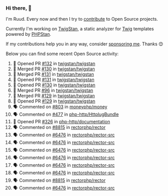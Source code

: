 ### Hi there, 👋

I'm Ruud. Every now and then I try to [contribute](https://github.com/pulls?q=+is%3Apr+author%3Aruudk+archived%3Afalse+is%3Apublic+) to Open Source projects.

Currently I'm working on [TwigStan](https://github.com/twigstan), a static analyzer for [Twig](https://twig.symfony.com/) templates powered by [PHPStan](https://phpstan.org/).

If my contributions help you in any way, consider [sponsoring me](https://github.com/sponsors/ruudk). Thanks 😊

Below you can find some recent Open Source activity:

<!--START_SECTION:activity-->
1. 💪 Opened PR [#132](https://github.com/twigstan/twigstan/pull/132) in [twigstan/twigstan](https://github.com/twigstan/twigstan)
2. 🎉 Merged PR [#130](https://github.com/twigstan/twigstan/pull/130) in [twigstan/twigstan](https://github.com/twigstan/twigstan)
3. 🎉 Merged PR [#131](https://github.com/twigstan/twigstan/pull/131) in [twigstan/twigstan](https://github.com/twigstan/twigstan)
4. 💪 Opened PR [#131](https://github.com/twigstan/twigstan/pull/131) in [twigstan/twigstan](https://github.com/twigstan/twigstan)
5. 💪 Opened PR [#130](https://github.com/twigstan/twigstan/pull/130) in [twigstan/twigstan](https://github.com/twigstan/twigstan)
6. 🎉 Merged PR [#96](https://github.com/twigstan/twigstan/pull/96) in [twigstan/twigstan](https://github.com/twigstan/twigstan)
7. 🎉 Merged PR [#129](https://github.com/twigstan/twigstan/pull/129) in [twigstan/twigstan](https://github.com/twigstan/twigstan)
8. 💪 Opened PR [#129](https://github.com/twigstan/twigstan/pull/129) in [twigstan/twigstan](https://github.com/twigstan/twigstan)
9. 🗣 Commented on [#803](https://github.com/moneyphp/money/pull/803#issuecomment-2495441264) in [moneyphp/money](https://github.com/moneyphp/money)
10. 🗣 Commented on [#477](https://github.com/php-http/HttplugBundle/pull/477#issuecomment-2495440347) in [php-http/HttplugBundle](https://github.com/php-http/HttplugBundle)
11. 💪 Opened PR [#326](https://github.com/php-http/documentation/pull/326) in [php-http/documentation](https://github.com/php-http/documentation)
12. 🗣 Commented on [#8815](https://github.com/rectorphp/rector/issues/8815#issuecomment-2495436576) in [rectorphp/rector](https://github.com/rectorphp/rector)
13. 🗣 Commented on [#6476](https://github.com/rectorphp/rector-src/pull/6476#issuecomment-2495401142) in [rectorphp/rector-src](https://github.com/rectorphp/rector-src)
14. 🗣 Commented on [#6476](https://github.com/rectorphp/rector-src/pull/6476#issuecomment-2495400920) in [rectorphp/rector-src](https://github.com/rectorphp/rector-src)
15. 🗣 Commented on [#6476](https://github.com/rectorphp/rector-src/pull/6476#issuecomment-2495400323) in [rectorphp/rector-src](https://github.com/rectorphp/rector-src)
16. 🗣 Commented on [#6476](https://github.com/rectorphp/rector-src/pull/6476#issuecomment-2495398218) in [rectorphp/rector-src](https://github.com/rectorphp/rector-src)
17. 🗣 Commented on [#6476](https://github.com/rectorphp/rector-src/pull/6476#issuecomment-2495398085) in [rectorphp/rector-src](https://github.com/rectorphp/rector-src)
18. 🗣 Commented on [#6476](https://github.com/rectorphp/rector-src/pull/6476#issuecomment-2495397259) in [rectorphp/rector-src](https://github.com/rectorphp/rector-src)
19. 🗣 Commented on [#8815](https://github.com/rectorphp/rector/issues/8815#issuecomment-2495395892) in [rectorphp/rector](https://github.com/rectorphp/rector)
20. 🗣 Commented on [#6476](https://github.com/rectorphp/rector-src/pull/6476#issuecomment-2495394417) in [rectorphp/rector-src](https://github.com/rectorphp/rector-src)
<!--END_SECTION:activity-->

